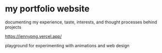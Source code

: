 # my portfolio website

documenting my experience, taste, interests, and thought processes behind projects 

https://jennypng.vercel.app/ 

playground for experimenting with animations and web design
